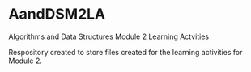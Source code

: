 # AandDSM2LA
Algorithms and Data Structures Module 2 Learning Actvities

Respository created to store files created for the learning activities for Module 2.

